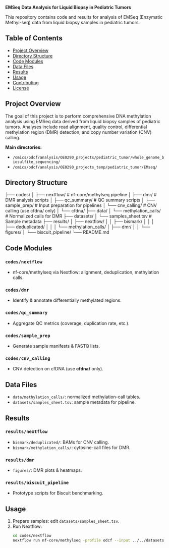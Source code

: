 **EMSeq Data Analysis for Liquid Biopsy in Pediatric Tumors**

This repository contains code and results for analysis of EMSeq (Enzymatic Methyl-seq) data from liquid biopsy samples in pediatric tumors.

## Table of Contents

- [Project Overview](#project-overview)
- [Directory Structure](#directory-structure)
- [Code Modules](#code-modules)
- [Data Files](#data-files)
- [Results](#results)
- [Usage](#usage)
- [Contributing](#contributing)
- [License](#license)

## Project Overview

The goal of this project is to perform comprehensive DNA methylation analysis using EMSeq data derived from liquid biopsy samples of pediatric tumors. Analyses include read alignment, quality control, differential methylation region (DMR) detection, and copy number variation (CNV) calling.

**Main directories:**

- `/omics/odcf/analysis/OE0290_projects/pediatric_tumor/whole_genome_biosulfite_sequencing/`
- `/omics/odcf/analysis/OE0290_projects_temp/pediatric_tumor/EMseq/`

## Directory Structure

<prev>
├── codes/
│   ├── nextflow/           # nf-core/methylseq pipeline
│   ├── dmr/                # DMR analysis scripts
│   ├── qc_summary/         # QC summary scripts
│   ├── sample_prep/        # Input preparation for pipelines
│   └── cnv_calling/        # CNV calling (use cfdna/ only)
│       └── cfdna/
├── data/
│   └── methylation_calls/  # Normalized calls for DMR
├── datasets/
│   └── samples_sheet.tsv   # Sample metadata
├── results/
│   ├── nextflow/
│   │   ├── bismark/
│   │   │   ├── deduplicated/
│   │   │   └── methylation_calls/
│   ├── dmr/
│   │   └── figures/
│   └── biscuit_pipeline/
└── README.md
</prev>


## Code Modules

### `codes/nextflow`
- nf-core/methylseq via Nextflow: alignment, deduplication, methylation calls.

### `codes/dmr`
- Identify & annotate differentially methylated regions.

### `codes/qc_summary`
- Aggregate QC metrics (coverage, duplication rate, etc.).

### `codes/sample_prep`
- Generate sample manifests & FASTQ lists.

### `codes/cnv_calling`
- CNV detection on cfDNA (use **cfdna/** only).

## Data Files

- `data/methylation_calls/`: normalized methylation-call tables.  
- `datasets/samples_sheet.tsv`: sample metadata for pipeline.

## Results

### `results/nextflow`
- `bismark/deduplicated/`: BAMs for CNV calling.  
- `bismark/methylation_calls/`: cytosine-call files for DMR.

### `results/dmr`
- `figures/`: DMR plots & heatmaps.

### `results/biscuit_pipeline`
- Prototype scripts for Biscuit benchmarking.

## Usage

1. Prepare samples: edit `datasets/samples_sheet.tsv`.  
2. Run Nextflow:
   ```bash
   cd codes/nextflow
   nextflow run nf-core/methylseq -profile odcf --input ../../datasets/samples_sheet.tsv
